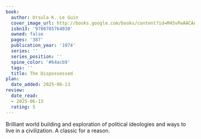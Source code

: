 ```yaml
---
book:
  author: Ursula K. Le Guin
  cover_image_url: http://books.google.com/books/content?id=M45vPwAACAAJ&printsec=frontcover&img=1&zoom=1&edge=curl&source=gbs_api
  isbn13: '9780785764038'
  owned: false
  pages: '387'
  publication_year: '1974'
  series: ''
  series_position: ''
  spine_color: '#64acb9'
  tags: ''
  title: The Dispossessed 
plan:
  date_added: 2025-06-13
review:
  date_read:
  - 2025-06-13
  rating: 5
---
```

Brilliant world building and exploration of political ideologies and ways to live in a civilization. A classic for a reason.
